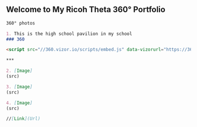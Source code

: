 ## Welcome to My Ricoh Theta 360° Portfolio




```markdown
360° photos

1. This is the high school pavilion in my school
### 360

<script src="//360.vizor.io/scripts/embed.js" data-vizorurl="https://360.vizor.io/embed/v/grrva" ></script>

***

2. [Image]
(src)

3. [Image]
(src)

4. [Image]
(src)

//[Link](Url)
```

